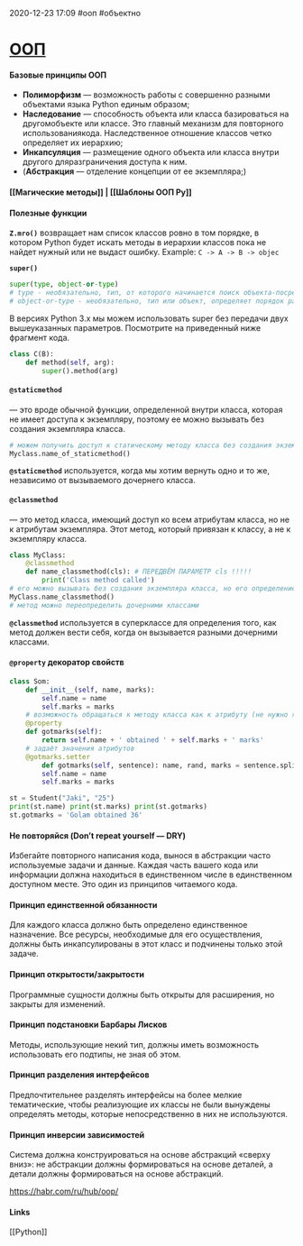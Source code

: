 2020-12-23 17:09
#ооп #объектно
# [ООП](https://habr.com/ru/post/479640/)

#### Базовые принципы ООП
* **Полиморфизм** — возможность работы с совершенно разными объектами языка Python единым образом;
* **Наследование** — способность объекта или класса базироваться на другомобъекте или классе. Это главный механизм для повторного использованиякода. Наследственное отношение классов четко определяет их иерархию;
* **Инкапсуляция** — размещение одного объекта или класса внутри другого дляразграничения доступа к ним.
* (**Абстракция** — отделение концепции от ее экземпляра;)

#### [[Магические методы]] |  [[Шаблоны ООП Py]]
#### Полезные функции
**`Z.mro()`** возвращает нам список классов ровно в том порядке, в котором Python будет искать методы в иерархии классов пока не найдет нужный или не выдаст ошибку. Example: `C -> A -> B -> objec`

**`super()`**
```py
super(type, object-or-type)
# type - необязательно, тип, от которого начинается поиск объекта-посредника
# object-or-type - необязательно, тип или объект, определяет порядок разрешения метода для поиска
```
В версиях Python 3.x мы можем использовать super без передачи двух вышеуказанных параметров. Посмотрите на приведенный ниже фрагмент кода. 
```py
class C(B):
	def method(self, arg): 
		super().method(arg)  
```

#### **`@staticmethod`**
— это вроде обычной функции, определенной внутри класса, которая не имеет доступа к экземпляру, поэтому ее можно вызывать без создания экземпляра класса.
```py 
# можем получить доступ к статическому методу класса без создания экземпляра
Myclass.name_of_staticmethod()
```
**`@staticmethod`** используется, когда мы хотим вернуть одно и то же, независимо от вызываемого дочернего класса.
####  **`@classmethod`**
— это метод класса, имеющий доступ ко всем атрибутам класса, но не к атрибутам экземпляра. Этот метод, который привязан к классу, а не к экземпляру класса.
```py
class MyClass:
    @classmethod
    def name_classmethod(cls): # ПЕРЕДВЁМ ПАРАМЕТР cls !!!!!
        print('Class method called')
# его можно вызывать без создания экземпляра класса, но его определение следует за подклассом, а не за родительским классом, через наследование.
MyClass.name_classmethod()	
# метод можно переопределить дочерними классами
```
**`@classmethod`** используется в суперклассе для определения того, как метод должен вести себя, когда он вызывается разными дочерними классами. 
#### **`@property`** декоратор свойств 
```py
class Som:
	def __init__(self, name, marks):
		self.name = name 
		self.marks = marks  
	# возможность обращаться к методу класса как к атрибуту (не нужно явно вызывать st.gotmarks() а st.gotmarks)	
	@property 				
	def gotmarks(self): 
		return self.name + ' obtained ' + self.marks + ' marks' 
	# задаёт значения атрибутов	
	@gotmarks.setter 
		def gotmarks(self, sentence): name, rand, marks = sentence.split(' ') 
		self.name = name 
		self.marks = marks  

st = Student("Jaki", "25") 
print(st.name) print(st.marks) print(st.gotmarks)  
st.gotmarks = 'Golam obtained 36'  
```
#### Не повторяйся (Don’t repeat yourself — DRY)
Избегайте повторного написания кода, вынося в абстракции часто используемые задачи и данные. Каждая часть вашего кода или информации должна находиться в единственном числе в единственном доступном месте. Это один из принципов читаемого кода.
#### Принцип единственной обязанности
Для каждого класса должно быть определено единственное назначение. Все ресурсы, необходимые для его осуществления, должны быть инкапсулированы в этот класс и подчинены только этой задаче.
#### Принцип открытости/закрытости
Программные сущности должны быть открыты для расширения, но закрыты для изменений.
#### Принцип подстановки Барбары Лисков
Методы, использующие некий тип, должны иметь возможность использовать его подтипы, не зная об этом.
#### Принцип разделения интерфейсов
Предпочтительнее разделять интерфейсы на более мелкие тематические, чтобы реализующие их классы не были вынуждены определять методы, которые непосредственно в них не используются.
#### Принцип инверсии зависимостей
Система должна конструироваться на основе абстракций «сверху вниз»: не абстракции должны формироваться на основе деталей, а детали должны формироваться на основе абстракций.

https://habr.com/ru/hub/oop/


#### Links
[[Python]]

